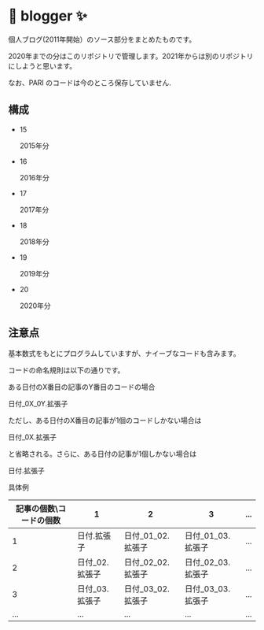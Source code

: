 # 🚀 blogger ✨

個人ブログ(2011年開始）のソース部分をまとめたものです。

2020年までの分はこのリポジトリで管理します。2021年からは別のリポジトリにしようと思います。

なお、PARI のコードは今のところ保存していません.

## 構成

- 15

    2015年分

- 16

    2016年分
    
* 17

    2017年分
    
* 18

    2018年分
    
* 19

    2019年分
    
* 20

    2020年分


## 注意点

基本数式をもとにプログラムしていますが、ナイーブなコードも含みます。

コードの命名規則は以下の通りです。

ある日付のX番目の記事のY番目のコードの場合

日付_0X_0Y.拡張子

ただし、ある日付のX番目の記事が1個のコードしかない場合は

日付_0X.拡張子

と省略される。さらに、ある日付の記事が1個しかない場合は

日付.拡張子

具体例

|  記事の個数\コードの個数  |  1  |  2  |  3  |  ...  |
| ---- | ---- | ---- | ---- | ---- |
|  1  |  日付.拡張子  |  日付_01_02.拡張子  |  日付_01_03.拡張子  |  ...  |
|  2  |  日付_02.拡張子  |  日付_02_02.拡張子  |  日付_02_03.拡張子  |  ...  |
|  3  |  日付_03.拡張子  |  日付_03_02.拡張子  |  日付_03_03.拡張子  |  ...  |
|  ...  |  ...  |  ...  |  ...  |  ...  |



